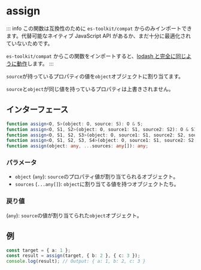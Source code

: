 # assign

::: info
この関数は互換性のために `es-toolkit/compat` からのみインポートできます。代替可能なネイティブ JavaScript API があるか、まだ十分に最適化されていないためです。

`es-toolkit/compat` からこの関数をインポートすると、[lodash と完全に同じように動作](../../../compatibility.md)します。
:::

`source`が持っているプロパティの値を`object`オブジェクトに割り当てます。

`source`と`object`が同じ値を持っているプロパティは上書きされません。

## インターフェース

```typescript
function assign<O, S>(object: O, source: S): O & S;
function assign<O, S1, S2>(object: O, source1: S1, source2: S2): O & S1 & S2;
function assign<O, S1, S2, S3>(object: O, source1: S1, source2: S2, source3: S3): O & S1 & S2 & S3;
function assign<O, S1, S2, S3, S4>(object: O, source1: S1, source2: S2, source3: S3, source4: S4): O & S1 & S2 & S3 & S4;
function assign(object: any, ...sources: any[]): any;
```

### パラメータ

- `object` (`any`): `source`のプロパティ値が割り当てられるオブジェクト。
- `sources` (`...any[]`): `object`に割り当てる値を持つオブジェクトたち。

### 戻り値

(`any`): `source`の値が割り当てられた`object`オブジェクト。

## 例

```typescript
const target = { a: 1 };
const result = assign(target, { b: 2 }, { c: 3 });
console.log(result); // Output: { a: 1, b: 2, c: 3 }
```